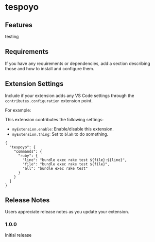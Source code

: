 # tespoyo

## Features

testing

## Requirements

If you have any requirements or dependencies, add a section describing those and how to install and configure them.

## Extension Settings

Include if your extension adds any VS Code settings through the `contributes.configuration` extension point.

For example:

This extension contributes the following settings:

* `myExtension.enable`: Enable/disable this extension.
* `myExtension.thing`: Set to `blah` to do something.

```
{
  "tespoyo": {
    "commands": {
      "ruby": {
        "line": "bundle exec rake test ${file}:${line}",
        "file": "bundle exec rake test ${file}",
        "all": "bundle exec rake test"
      }
    }
  }
}

```

## Release Notes

Users appreciate release notes as you update your extension.

### 1.0.0

Initial release
